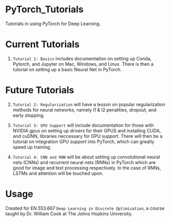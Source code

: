 # PyTorch_Tutorials
Tutorials in using PyTorch for Deep Learning.

# Current Tutorials
1. `Tutorial 1: Basics` includes documentation on setting up Conda, Pytorch, and Jupyter on Mac, Windows, and Linux. There is then a tutorial on setting up a basic Neural Net in PyTorch.

# Future Tutorials
2. `Tutorial 2: Regularization` will have a lesson on popular regularization methods for neural networks, namely l1 & l2 penalities, dropout, and early stopping.
3. `Tutorial 3: GPU Support` will include documentation for those with NVIDIA gpus on setting up drivers for their GPUS and installing CUDA, and cuDNN, libraries neccessary for GPU support. There will then be a tutorial on integration GPU support into PyTorch, which can greatly speed up training.

4. `Tutorial 4: CNN and RNN` will be about setting up convolutional neural nets (CNNs) and recurrent neural nets (RNNs) in PyTorch which are good for image and text processing respectively. In the case of RNNs, LSTMs and attention will be touched upon.     

# Usage 
Created for EN.553.667 `Deep Learning in Discrete Optimization`, a course taught by Dr. William Cook at The Johns Hopkins University.
